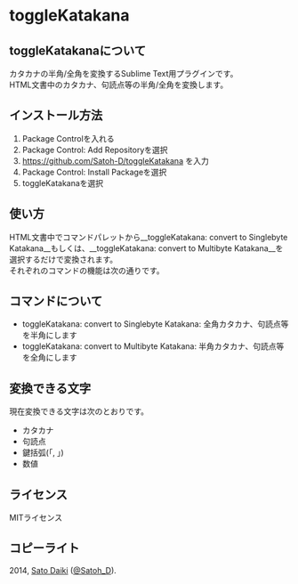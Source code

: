 toggleKatakana
==============

## toggleKatakanaについて

カタカナの半角/全角を変換するSublime Text用プラグインです。  
HTML文書中のカタカナ、句読点等の半角/全角を変換します。  

## インストール方法

1. Package Controlを入れる
2. Package Control: Add Repositoryを選択
3. https://github.com/Satoh-D/toggleKatakana を入力
4. Package Control: Install Packageを選択
5. toggleKatakanaを選択

## 使い方

HTML文書中でコマンドパレットから__toggleKatakana: convert to Singlebyte Katakana__もしくは、__toggleKatakana: convert to Multibyte Katakana__を選択するだけで変換されます。  
それぞれのコマンドの機能は次の通りです。

## コマンドについて

- toggleKatakana: convert to Singlebyte Katakana: 全角カタカナ、句読点等を半角にします
- toggleKatakana: convert to Multibyte Katakana: 半角カタカナ、句読点等を全角にします

## 変換できる文字

現在変換できる文字は次のとおりです。

- カタカナ
- 句読点
- 鍵括弧(「, 」)
- 数値

## ライセンス

MITライセンス

## コピーライト

2014, [Sato Daiki](http://orememo-v2.tumblr.com) ([@Satoh_D](http://twitter.com/Satoh_D)).
